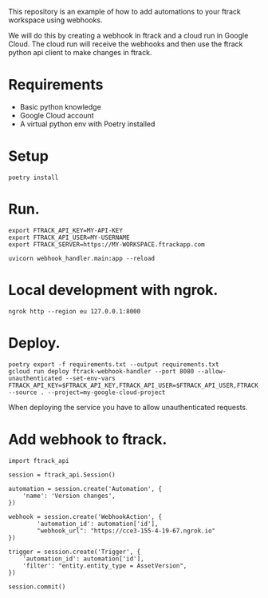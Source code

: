 This repository is an example of how to add automations to your ftrack workspace
using webhooks.

We will do this by creating a webhook in ftrack and a cloud run in Google Cloud.
The cloud run will receive the webhooks and then use the ftrack python api
client to make changes in ftrack.

# Requirements
* Basic python knowledge
* Google Cloud account
* A virtual python env with Poetry installed

# Setup

```
poetry install
```

# Run.

```
export FTRACK_API_KEY=MY-API-KEY
export FTRACK_API_USER=MY-USERNAME
export FTRACK_SERVER=https://MY-WORKSPACE.ftrackapp.com

uvicorn webhook_handler.main:app --reload
```

# Local development with ngrok.

```
ngrok http --region eu 127.0.0.1:8000
```

# Deploy.

```
poetry export -f requirements.txt --output requirements.txt
gcloud run deploy ftrack-webhook-handler --port 8080 --allow-unauthenticated --set-env-vars FTRACK_API_KEY=$FTRACK_API_KEY,FTRACK_API_USER=$FTRACK_API_USER,FTRACK_SERVER=$FTRACK_SERVER --source . --project=my-google-cloud-project
```

When deploying the service you have to allow unauthenticated requests.

# Add webhook to ftrack.

```
import ftrack_api

session = ftrack_api.Session()

automation = session.create('Automation', {
    'name': 'Version changes',
})

webhook = session.create('WebhookAction', {
        'automation_id': automation['id'],
        "webhook_url": "https://cce3-155-4-19-67.ngrok.io"
})

trigger = session.create('Trigger', {
    'automation_id': automation['id'],
    'filter': "entity.entity_type = AssetVersion",
})

session.commit()
```
